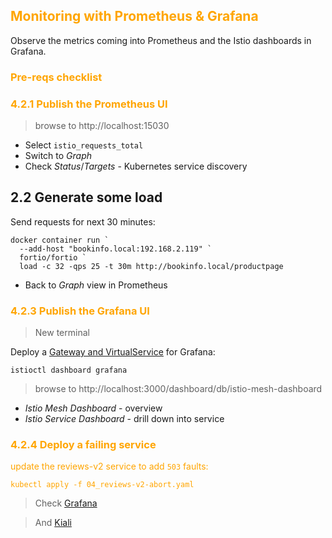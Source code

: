 ## <font color="orange"> Monitoring with Prometheus & Grafana </font>
Observe the metrics coming into Prometheus and the Istio dashboards in Grafana.

### <font color="orange"> Pre-reqs checklist </font>


### <font color="orange"> 4.2.1 Publish the Prometheus UI </font>


> browse to http://localhost:15030

- Select `istio_requests_total`
- Switch to _Graph_
- Check _Status_/_Targets_ - Kubernetes service discovery

## 2.2 Generate some load

Send requests for next 30 minutes:

```
docker container run `
  --add-host "bookinfo.local:192.168.2.119" `
  fortio/fortio `
  load -c 32 -qps 25 -t 30m http://bookinfo.local/productpage
```

- Back to _Graph_ view in Prometheus

### <font color="orange"> 4.2.3 Publish the Grafana UI </font>

> New terminal

Deploy a [Gateway and VirtualService](grafana.yaml) for Grafana:

```
istioctl dashboard grafana
```
> browse to http://localhost:3000/dashboard/db/istio-mesh-dashboard

 - _Istio Mesh Dashboard_ - overview
 - _Istio Service Dashboard_ - drill down into service 

### <font color="orange"> 4.2.4 Deploy a failing service
update the reviews-v2 service to add `503` faults:

```
kubectl apply -f 04_reviews-v2-abort.yaml
```

> Check [Grafana](http://localhost:15031/d/LJ_uJAvmk/istio-service-dashboard?orgId=1&refresh=5s&from=now-5m&to=now&var-service=reviews.default.svc.cluster.local&var-srcns=All&var-srcwl=All&var-dstns=All&var-dstwl=All)

> And [Kiali](http://localhost:15029/kiali/console/graph/namespaces/?edges=requestsPercentage&graphType=versionedApp&namespaces=default&unusedNodes=false&injectServiceNodes=true&pi=10000&duration=300&layout=dagre)
